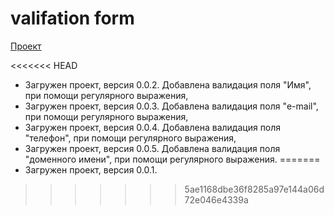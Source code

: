 # valifation form
[Проект](https://ablehope.github.io/validation-sprint-10/)

<<<<<<< HEAD
- Загружен проект, версия 0.0.2. Добавлена валидация поля "Имя", при помощи регулярного выражения,
- Загружен проект, версия 0.0.3. Добавлена валидация поля "e-mail", при помощи регулярного выражения,
- Загружен проект, версия 0.0.4. Добавлена валидация поля "телефон", при помощи регулярного выражения,
- Загружен проект, версия 0.0.5. Добавлена валидация поля "доменного имени", при помощи регулярного выражения.
=======
- Загружен проект, версия 0.0.1.
>>>>>>> 5ae1168dbe36f8285a97e144a06d72e046e4339a
